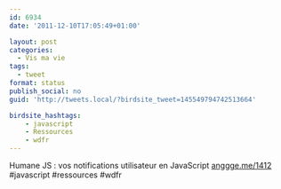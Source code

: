 ```yaml
---
id: 6934
date: '2011-12-10T17:05:49+01:00'

layout: post
categories:
  - Vis ma vie
tags:
  - tweet
format: status
publish_social: no
guid: 'http://tweets.local/?birdsite_tweet=145549794742513664'

birdsite_hashtags:
    - javascript
    - Ressources
    - wdfr
---
```


Humane JS : vos notifications utilisateur en JavaScript [anggge.me/1412](http://anggge.me/1412) #javascript #ressources #wdfr